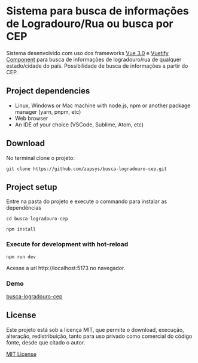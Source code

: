 # Sistema para busca de informações de Logradouro/Rua ou busca por CEP
Sistema desenvolvido com uso dos frameworks [Vue 3.0](https://vuejs.org/guide/introduction.html) e [Vuetify Component](https://vuetifyjs.com/en/getting-started/installation/) para busca de informações de logradouro/rua de qualquer estado/cidade do país.
Possibilidade de busca de informações a partir do CEP.

## Project dependencies
- Linux, Windows or Mac machine with node.js, npm or another package manager (yarn, pnpm, etc)
- Web browser
- An IDE of your choice (VSCode, Sublime, Atom, etc)

## Download
No terminal clone o projeto:
```
git clone https://github.com/zapsys/busca-logradouro-cep.git
```

## Project setup
Entre na pasta do projeto e execute o commando para instalar as dependências
```
cd busca-logradouro-cep
```
```
npm install
```

### Execute for development with hot-reload
```
npm run dev
```
Acesse a url http://localhost:5173 no navegador.

### Demo
[busca-logradouro-cep](https://busca-logradouro-cep.onrender.com/)

## License
Este projeto está sob a licença MIT, que permite o download, execução, alteração, redistribuição, tanto para uso privado como comercial do código fonte, desde que citado o autor. 

[MIT License](LICENSE.md)
